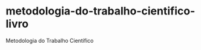 metodologia-do-trabalho-cientifico-livro
========================================

Metodologia do Trabalho Científico